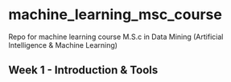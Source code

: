 # machine_learning_msc_course

Repo for machine learning course M.S.c in Data Mining (Artificial Intelligence & Machine Learning)

## Week 1 - Introduction & Tools

